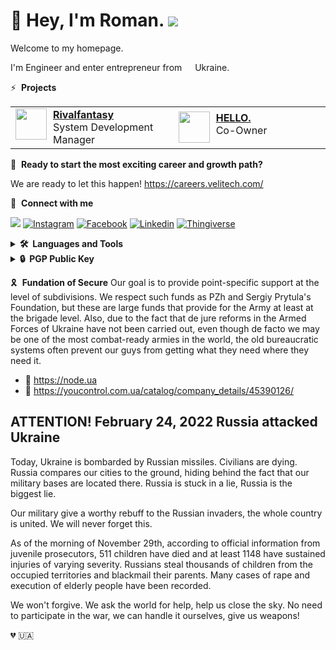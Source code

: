 # 🥷 Hey, I'm Roman. <a href="https://node.ua/"><img src="https://img.shields.io/badge/Support-Ukraine-FFD500?style=flat&labelColor=005BBB" /></a>

Welcome to my homepage.

I'm Engineer and enter entrepreneur from <img src="https://cdn-icons-png.flaticon.com/128/330/330540.png"  width="13"/> Ukraine.

⚡️ &nbsp;**Projects**

<table>
  <tr>
    <td width="300">
      <a href="https://www.rivalfantasy.com/">
        <img align="left" width="50" src="https://avatars.githubusercontent.com/u/105387289?s=200&v=4"/>
        <div style="margin-left: 60px;">
          <a href="https://www.rivalfantasy.com/"><b>Rivalfantasy</b></a>
          <br/>System Development Manager
        </div>
      </a>
    </td>
    <td width="300">
      <a href="https://www.hello-gel.com/">
        <img align="left" width="50" src="https://avatars.githubusercontent.com/u/118005151?s=200&v=4"/>
        <div style="margin-left: 60px;">
          <a href="https://www.hello-gel.com/"><b>HELLO.</b></a>
          <br/>Co-Owner
        </div>
      </a>
    </td>
  </tr>
</table>

🦄 &nbsp;**Ready to start the most exciting career and growth path?**

We are ready to let this happen!
https://careers.velitech.com/


🤙 &nbsp;**Connect with me**
<p align="left">
<a href="https://twitter.com/dutchakdev2">
    <img src="https://img.shields.io/twitter/follow/dutchakdev2?label=&style=for-the-badge&logo=X&color=black"></a>
<a href="https://www.instagram.com/dutchakdev">
<img alt="Instagram" src="https://img.shields.io/badge/-badge?style=for-the-badge&logo=instagram&logoColor=white&color=black"></a>
<a href="https://fb.com/dutchakdev2">
    <img alt="Facebook" src="https://img.shields.io/badge/-badge?style=for-the-badge&logo=facebook&logoColor=white&color=black"></a>
<a href="https://ua.linkedin.com/in/dutchakdev">
    <img alt="Linkedin" src="https://img.shields.io/badge/-badge?style=for-the-badge&logo=linkedin&logoColor=white&color=black"></a>
<a href="https://www.thingiverse.com/dutchakdev/designs">
<img alt="Thingiverse" src="https://img.shields.io/badge/Thingiverse-badge?style=for-the-badge&logo=thingiverse&logoColor=white&color=black"></a>
</p>

<details>
  <summary><b>🛠️&nbsp;&nbsp;Languages&nbsp;and&nbsp;Tools</b></summary>
  <br/>
  <p align="left">
    High activity in my life and the desire to develop required many tools to achieve goals. The entire list here is not just used by me, but I also have certain experience in them, with many at an expert level.
  </p>

  ## Development
  <p align="left">
    <img alt="TypeScript" src="https://img.shields.io/badge/-TypeScript-007ACC?style=flat-square&logo=typescript&logoColor=white&color=black" />
    <img alt="Nodejs" src="https://img.shields.io/badge/-Nodejs-43853d?style=flat-square&logo=Node.js&logoColor=white&color=black" />
    <img alt="Python" src="https://img.shields.io/badge/-Python-43853d?style=flat-square&logo=python&logoColor=white&color=black" />
    <img alt="Go" src="https://img.shields.io/badge/-golang-43853d?style=flat-square&logo=go&logoColor=white&color=black" />
    <img alt="PHP" src="https://img.shields.io/badge/-PHP-43853d?style=flat-square&logo=php&logoColor=white&color=black" />
    <img alt="C/C++" src="https://img.shields.io/badge/-cpp-43853d?style=flat-square&logo=cplusplus&logoColor=white&color=black" />
    <img alt="Yolov" src="https://img.shields.io/badge/-Yolov-45b8d8?style=flat-square&logo=yolov&logoColor=white&color=black" />
    <img alt="React" src="https://img.shields.io/badge/-React-45b8d8?style=flat-square&logo=react&logoColor=white&color=black" />
    <img alt="React Native" src="https://img.shields.io/badge/-React-45b8d8?style=flat-square&logo=react&logoColor=white&color=black" />
    <img alt="Docker" src="https://img.shields.io/badge/-Docker-46a2f1?style=flat-square&logo=docker&logoColor=white&color=black" />
    <img alt="Kubernetes" src="https://img.shields.io/badge/-Kubernetes-46a2f1?style=flat-square&logo=kubernetes&logoColor=white&color=black" />
    <img alt="Apollo" src="https://img.shields.io/badge/-Apollo%20GraphQL-311C87?style=flat-square&logo=apollo-graphql&logoColor=white&color=black" />
    <img alt="GraphQL" src="https://img.shields.io/badge/-GraphQL-E10098?style=flat-square&logo=graphql&logoColor=white&color=black" />
    <img alt="MongoDB" src="https://img.shields.io/badge/-MongoDB-13aa52?style=flat-square&logo=mongodb&logoColor=white&color=black" />
    <img alt="WebRTC" src="https://img.shields.io/badge/-WebRTC-13aa52?style=flat-square&logo=webrtc&logoColor=white&color=black" />
    <img alt="Cypress" src="https://img.shields.io/badge/-Cypress-13aa52?style=flat-square&logo=cypress&logoColor=white&color=black" />
  </p>

  ## 3D Printing & Engineering
  <img alt="Fusion360" src="https://img.shields.io/badge/-Fusion360-13aa52?style=flat-square&logo=autodesk&logoColor=white&color=black" />
  <img alt="Sharp3D" src="https://img.shields.io/badge/-Sharp3D-13aa52?style=flat-square&logo=sharp3d&logoColor=white&color=black" />
  <img alt="Blender" src="https://img.shields.io/badge/-Blender-13aa52?style=flat-square&logo=blender&logoColor=white&color=black" />
  <img alt="Cura" src="https://img.shields.io/badge/-Cura-13aa52?style=flat-square&logo=cura&logoColor=white&color=black" />
  <img alt="Klipper" src="https://img.shields.io/badge/-Klipper-13aa52?style=flat-square&logo=klipper&logoColor=white&color=black" />
  <img alt="Moonraker" src="https://img.shields.io/badge/-Moonraker-13aa52?style=flat-square&logo=moonraker&logoColor=white&color=black" />
  <img alt="Raspberry Pi" src="https://img.shields.io/badge/-Raspberry Pi-13aa52?style=flat-square&logo=raspberrypi&logoColor=white&color=black" />
  <img alt="Raspberry Pi" src="https://img.shields.io/badge/-Raspberry Pi-13aa52?style=flat-square&logo=raspberrypi&logoColor=white&color=black" />
  
  ## Design
  <img alt="Figma" src="https://img.shields.io/badge/-Figma-13aa52?style=flat-square&logo=figma&logoColor=white&color=black" />
  <img alt="Photoshop" src="https://img.shields.io/badge/-Photoshop-13aa52?style=flat-square&logo=adobephotoshop&logoColor=white&color=black" />
  <img alt="Illustrator" src="https://img.shields.io/badge/-Illustrator-13aa52?style=flat-square&logo=adobeillustrator&logoColor=white&color=black" />
  <img alt="Premiere" src="https://img.shields.io/badge/-Premiere-13aa52?style=flat-square&logo=adobepremierepro&logoColor=white&color=black" />
  <img alt="After Effect" src="https://img.shields.io/badge/-After_Effect-13aa52?style=flat-square&logo=adobeaftereffects&logoColor=white&color=black" />

</details>

<details>
  <summary><b>🔒&nbsp;&nbsp;PGP&nbsp;Public&nbsp;Key</b></summary>
  <br/>
  
  
```
-----BEGIN PGP PUBLIC KEY BLOCK-----

mQINBGVnGRYBEACnjQwW0nhFqms5NS9rD+Y0QcngrTz+hLgglKGxv83k7eIzCsz9
uljpk27LdgwXRyc84lIy4Y/47XQmDRSu2wyt7aVzpQFSkVMJ3wFXrmQ9zuLW8Eky
G0+BGwL+k4eOxfkTB5URoikp8DAbCseGqeYdIACsI7MnavaggZkLCYchRrEi7tWV
CaTJ16/rUYQ62AxhBMauTZb0xVzNnrvZ/dpLafeam8wE7WKxL4WfnfxRDQXxq1Yx
Tc9PiKmAjgktD/WX2aUFqjTFbeumvxlxM4Ejy+7mMnSHksteAbDTSl14yxr5ZGXw
FhIEKodVk42rDUVOFJoAvXdJX7xxHmxDl7IwtakXOlvvbOF15b5xq1tRdNDOi85W
eBiXpMqxPF69MiPlUid0QbjkCC+yZoIN2O9CEvjxi4AYpUQ77l74ZWN401ngrIHy
8sJPRQE8ZOG6jV2RNboPIkDTgrU1o++sD3sAdQFN5F4v7CRiGfSeChzrar+jO+Bt
N2YN+rUI9rORRTxkHOjNPtg7iGwpDx/dZRbfqY8JNS7vOKy7ym3dR1uX1GzIs2ip
ID6RmDEy3ixSd25+IC2zJyqi3I/e3vp3bd7nuvxvk4AgSj5btY1sVwXRUG4ZQ4BF
e6Vnri4OYmXRYy5CZ9dysr72VLuWXLWiPLP/bHOYUrSAQIXb4xHdHmfscQARAQAB
tDdSb21hbiBEdXRjaGFrIChTdXBwb3J0IFVrcmFpbmUhKSA8ZHV0Y2hha2RldkBn
bWFpbC5jb20+iQJUBBMBCAA+FiEEAHjk3f6OONuvlEYsmRx1IGmAka4FAmVnGRYC
GwMFCQeGH1AFCwkIBwIGFQoJCAsCBBYCAwECHgECF4AACgkQmRx1IGmAka7BdxAA
gR5170/uqmC42aaItaX0H4Ml03a8UtqeFazlMjQL6aIkKjGZMEKuYeKAON2fgQ0G
I1JDTGLVy/sJHkVz3BucG29fB2XtMzqq+bPIJiHv8FDs7zKFq1GulovgLYp7yEMD
/Qv89CEttXk4ch+nVAiz4PK+Qd6xAiNyEiqYtfL8Da+pClasdN35qlA+d07H5xFX
8WhVbADejAdWLKwcms1GELs/CyUk9NYbFZMotU503RuejARaBiLf4t5HWZ9MVdoN
bqSASbA9LBO7Wi7g2kvuY2tzP+ayxOg1qvo9prs6N1KrxuRNcBw5nW3+jeRA4F8z
TXTB/Pwp25a+vuL+zwg6QfYA1F38+Ik+MD5/vaUPD/PNv7MJCjz8nyCdB9/EibSn
h8BbnseLpP3/atHryz2+cha6nLMipLg3OKs+Iq6Tm9k70TYg2IX6hGTsAhdKzTH2
vGTpF+3HCmGV14ELOUtoDCFLLaSY2zN3zufsoLu4WveNP4r6SFllMfjl9k6F3r22
CmhiEnZcbQmHIpLamBMvx/wIoPMx65jJ3J7RQqSaud9zuIzJ9bWSMTZNU0KXmHxt
MOo0JrNzunPq4XSDqlTS72SW4732yqy4nxcF9l2TBNrIo3Fw3i9cB1ZSHV7mGFQX
5jDumM98D1+RlWJH8B6GrvItMEQYoM8EuJ8Us9VmXS+5Ag0EZWcZFgEQAKOvfobv
Fr7dFgqFPynn3SFbsS0sWpuTqA8is1vh+2j9DWtdI2h44j5mGkxm8xEbvAy9vlgq
b0gTfKTTeWjEJxVTQFdOjQBLSbhjYIW9Le3qovLGHujncSt65EdHkvIR3BcKbQPv
9eYPn6+QXKp3hLiFBfvJStFof/ir3aYEvOvo81kaPsweUAJbn3nwJLGRCT5cd3WO
ikyXrvHz4IFOz933U5ykabz5GsWpZ3Nc9NGKJ+v3BYbXwxG8JzRr0CytjFMmXTNZ
H6+uhKSDgU9o6ProksMZzuyAjSpVTmvTaUaOC1IaJezmecmgB0/STFkJE/MWZucJ
dmVkFvsyfVCU+xp4UqInpku/XaM016PAklIEPSm91pJ01Ux6qGLV4MnTQfqW7aNT
NotIQKMDHFMfhEXSK/y4yu2wRsMTbCFfKPApV6in+ci42PsEiHajfwGFIrhMhvQa
B32AhXhHBk/BTFWio3Uu2sXnG9ia1hfAfcsbBm+FoKFuRCRaQhIATNnrb4MY3x7x
LLUQkO7tlT0HcBbqeUxW+uRtYKT7+D7pb9eTOlKDOKwlo4zkyXr6KxK4A5/CU8GI
/8Su7fp5B+Ga4R6N3f3uinPhGy4XWVSrk6IVmmbw2Jo1IoDMBJiTl7udRvAQUcpx
fhumR2oj5Mhreqi93xvHyHAawfkzEjqfTbAbABEBAAGJAjwEGAEIACYWIQQAeOTd
/o4426+URiyZHHUgaYCRrgUCZWcZFgIbDAUJB4YfUAAKCRCZHHUgaYCRrih8D/9a
DRUFRcf0X7NQxfRS9kudkbSrfv6yARxDTxxsuy4sDzg//A85BULB5NDL7S6A4+od
4nsCOTKg4Z8ZwGFvAexNo1e7iqmZN0rurC/ykX9Uf7TQmlSrUfNuanlu3HG30TSS
ZB7oBVsn/vkQ54js+FPb3byRSgFNXCAfF/vA2mLAYXE4/xwcy8b0MJJbJEZXqHE5
EdIxX8ii+8KInVVDZGHfIEtA/EnYXA0Hnb05Tc4rXqH8mKA6mBS4PSNJLCBAkp85
tBR8gYlQtMg6Ppt07q8S98cAROrXE+u26RlSxvUL2T8Z5LlHG/oTh0aKAcXI93uA
oXwopLX7HSNHs7/Afa1vthATUA+wxgyoEwUR0qiqyj2IGf8SA47w/ZEqb5NVU4eh
tgaM15QYOnB4nz5j5Cy3s/jdgyVjybUeHmqiPugsYOzrC0KifVrMYa/luCZ5lwHU
YJ6A1FVJMouiYQ8faXFuysEn3fSgBT40e5FG1XwXjJNpJF4lyNg5VsjU20kHxeZN
RFNtwm2kcWHv6qye3bVM5vlNmSjt0KVYO+USCyLJOCaWeCp507hS4pd4pI1KCTuP
VtRWjG8ogWBjcPo3dEzmlwzOxGmkzyks/SQwa5g0QiwqHJAza1s/LRERnDrLFQKU
+bPzF8pcOuTbGCDIit5Uzc7DpdMxROehseDgl48udQ==
=Sa+Y
-----END PGP PUBLIC KEY BLOCK-----
```

</details>

🎗️ &nbsp;**Fundation of Secure**
Our goal is to provide point-specific support at the level of subdivisions. We respect such funds as PZh and Sergiy Prytula's Foundation, but these are large funds that provide for the Army at least at the brigade level. Also, due to the fact that de jure reforms in the Armed Forces of Ukraine have not been carried out, even though de facto we may be one of the most combat-ready armies in the world, the old bureaucratic systems often prevent our guys from getting what they need where they need it.

- 🔗 https://node.ua
- 🔗 https://youcontrol.com.ua/catalog/company_details/45390126/


## ATTENTION! February 24, 2022 Russia attacked Ukraine

Today, Ukraine is bombarded by Russian missiles. Civilians are dying. Russia compares our cities to the ground, hiding behind the fact that our military bases are located there. Russia is stuck in a lie, Russia is the biggest lie.

Our military give a worthy rebuff to the Russian invaders, the whole country is united. We will never forget this.

As of the morning of November 29th, according to official information from juvenile prosecutors, 511 children have died and at least 1148 have sustained injuries of varying severity. Russians steal thousands of children from the occupied territories and blackmail their parents. Many cases of rape and execution of elderly people have been recorded.

We won't forgive.
We ask the world for help, help us close the sky. No need to participate in the war, we can handle it ourselves, give us weapons!

💔 🇺🇦

